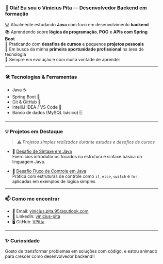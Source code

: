 ### 👋 Olá! Eu sou o Vinicius Pita — Desenvolvedor Backend em formação

💻 Atualmente estudando **Java** com foco em desenvolvimento **backend**  
📚 Aprendendo sobre **lógica de programação**, **POO** e **APIs com Spring Boot**  
🔧 Praticando com **desafios de cursos** e pequenos **projetos pessoais**  
🚀 Em busca da minha **primeira oportunidade profissional** na área de tecnologia  
🌱 Sempre em evolução e com muita vontade de aprender

---

### 🛠️ Tecnologias & Ferramentas

- Java ☕  
- Spring Boot 🌱  
- Git & GitHub 🔧  
- IntelliJ IDEA / VS Code 🧠  
- Banco de dados (MySQL básico) 🗄️  

---

### 💡 Projetos em Destaque

> ⚠️ *Projetos simples realizados durante estudos e desafios de cursos*

- 📌 [Desafio de Sintaxe em Java](https://github.com/VPitta/DesafioSintaxeJAVA)  
  Exercícios introdutórios focados na estrutura e sintaxe básica da linguagem Java.

- 📌 [Desafio Fluxo de Controle em Java](https://github.com/VPitta/DesafioFluxoDeControle-JAVA)  
  Prática com estruturas de controle como `if`, `else`, `switch` e `for`, aplicadas em exemplos de lógica simples.

---

### 📫 Como me encontrar

- 📧 Email: vinicius.pita.95@outlook.com  
- 💼 LinkedIn: [vinicius-pita](https://www.linkedin.com/in/vinicius-pita/)  
- 🖥️ GitHub: [VPitta](https://github.com/VPitta)

---

### ✨ Curiosidade

Gosto de transformar problemas em soluções com código, e estou animado para crescer como desenvolvedor backend!!
